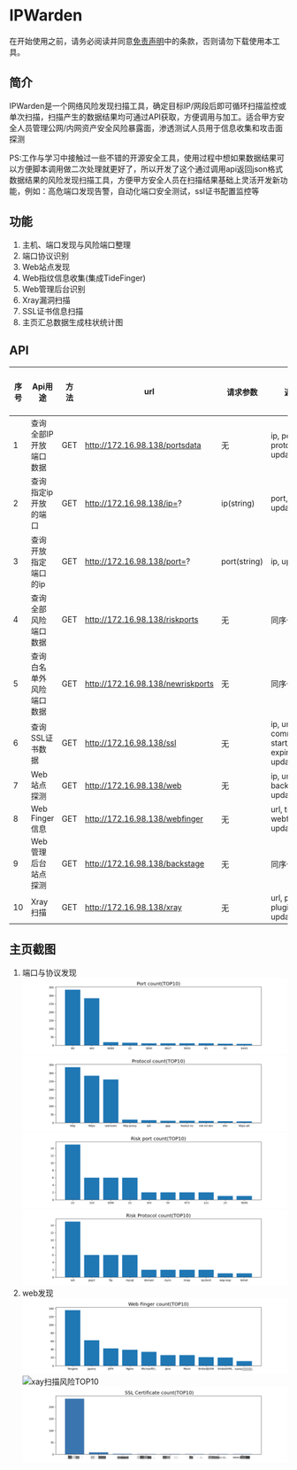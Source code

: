 # IPWarden

在开始使用之前，请务必阅读并同意[免责声明](Disclaimer.md)中的条款，否则请勿下载使用本工具。

## 简介

IPWarden是一个网络风险发现扫描工具，确定目标IP/网段后即可循环扫描监控或单次扫描，扫描产生的数据结果均可通过API获取，方便调用与加工。适合甲方安全人员管理公网/内网资产安全风险暴露面，渗透测试人员用于信息收集和攻击面探测

PS:工作与学习中接触过一些不错的开源安全工具，使用过程中想如果数据结果可以方便脚本调用做二次处理就更好了，所以开发了这个通过调用api返回json格式数据结果的风险发现扫描工具，方便甲方安全人员在扫描结果基础上灵活开发新功能，例如：高危端口发现告警，自动化端口安全测试，ssl证书配置监控等

## 功能

1. 主机、端口发现与风险端口整理
2. 端口协议识别
3. Web站点发现
4. Web指纹信息收集(集成TideFinger)
5. Web管理后台识别
6. Xray漏洞扫描
7. SSL证书信息扫描
8. 主页汇总数据生成柱状统计图

## API


| 序号 | Api用途                  | 方法 | url                               | 请求参数     | 返回字段                                                  | 返回格式 |
| ---- | ------------------------ | ---- | --------------------------------- | ------------ | --------------------------------------------------------- | -------- |
| 1    | 查询全部IP开放端口数据   | GET  | http://172.16.98.138/portsdata    | 无           | ip, port, protocol, updatetime                            | json     |
| 2    | 查询指定ip开放的端口     | GET  | http://172.16.98.138/ip=?         | ip(string)   | port, protocol, updatetime                                | json     |
| 3    | 查询开放指定端口的ip     | GET  | http://172.16.98.138/port=?       | port(string) | ip, updatetime                                            | json     |
| 4    | 查询全部风险端口数据     | GET  | http://172.16.98.138/riskports    | 无           | 同序号1                                                   | json     |
| 5    | 查询白名单外风险端口数据 | GET  | http://172.16.98.138/newriskports | 无           | 同序号1                                                   | json     |
| 6    | 查询SSL证书数据          | GET  | http://172.16.98.138/ssl          | 无           | ip, url, common_name, start_date, expire_date, updatetime | json     |
| 7    | Web站点探测              | GET  | http://172.16.98.138/web          | 无           | ip, url, title, backstage, updatetime                     | json     |
| 8    | Web Finger信息           | GET  | http://172.16.98.138/webfinger    | 无           | url, title, webfinger, updatetime                         | json     |
| 9    | Web管理后台站点探测      | GET  | http://172.16.98.138/backstage    | 无           | 同序号7                                                   | json     |
| 10   | Xray扫描                 | GET  | http://172.16.98.138/xray         | 无           | url, payload, plugin, request, updatetime                 | json     |

## 主页截图

1. 端口与协议发现
   ![端口发现TOP10](./img/port.png)
   ![协议发现TOP10](./img/protocol.png)
   ![风险端口发现TOP10](./img/riskport.png)
   ![风险协议发现TOP10](./img/riskprotocol.png)
2. web发现
   ![Web指纹收集TOP10](./img/webfinger.png)
   ![xay扫描风险TOP10](./img/xary.png)
   ![SSL证书TOP10](./img/ssl.png)
